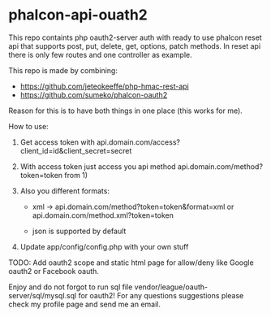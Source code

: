 phalcon-api-ouath2
==================


This repo containts php oauth2-server auth with ready to use phalcon reset api that supports
post, put, delete, get, options, patch methods.
In reset api there is only few routes and one controller as example.

This repo is made by combining:

- https://github.com/jeteokeeffe/php-hmac-rest-api
- https://github.com/sumeko/phalcon-oauth2

Reason for this is to have both things in one place (this works for me).

How to use:

1) Get access token with api.domain.com/access?client_id=id&client_secret=secret
2) With access token just access you api method api.domain.com/method?token=token from 1)
3) Also you different formats:

    - xml ->
            api.domain.com/method?token=token&format=xml or
            api.domain.com/method.xml?token=token

    - json is supported by default
4) Update app/config/config.php with your own stuff

TODO: Add oauth2 scope and static html page for allow/deny like Google oauth2 or Facebook oauth.

Enjoy and do not forgot to run sql file vendor/league/oauth-server/sql/mysql.sql for oauth2!
For any questions suggestions please check my profile page and send me an email.